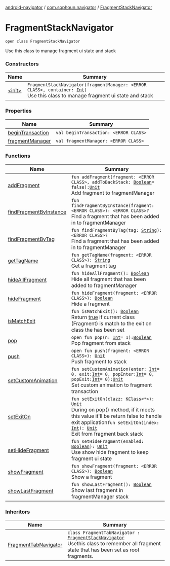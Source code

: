 [android-navigator](../../index.md) / [com.sophoun.navigator](../index.md) / [FragmentStackNavigator](./index.md)

# FragmentStackNavigator

`open class FragmentStackNavigator`

Use this class to manage fragment ui state and stack

### Constructors

| Name | Summary |
|---|---|
| [&lt;init&gt;](-init-.md) | `FragmentStackNavigator(fragmentManager: <ERROR CLASS>, container: `[`Int`](https://kotlinlang.org/api/latest/jvm/stdlib/kotlin/-int/index.html)`)`<br>Use this class to manage fragment ui state and stack |

### Properties

| Name | Summary |
|---|---|
| [beginTransaction](begin-transaction.md) | `val beginTransaction: <ERROR CLASS>` |
| [fragmentManager](fragment-manager.md) | `val fragmentManager: <ERROR CLASS>` |

### Functions

| Name | Summary |
|---|---|
| [addFragment](add-fragment.md) | `fun addFragment(fragment: <ERROR CLASS>, addToBackStack: `[`Boolean`](https://kotlinlang.org/api/latest/jvm/stdlib/kotlin/-boolean/index.html)` = false): `[`Unit`](https://kotlinlang.org/api/latest/jvm/stdlib/kotlin/-unit/index.html)<br>Add fragment to fragmentManager |
| [findFragmentByInstance](find-fragment-by-instance.md) | `fun findFragmentByInstance(fragment: <ERROR CLASS>): <ERROR CLASS>?`<br>Find a fragment that has been added in to fragmentManager |
| [findFragmentByTag](find-fragment-by-tag.md) | `fun findFragmentByTag(tag: `[`String`](https://kotlinlang.org/api/latest/jvm/stdlib/kotlin/-string/index.html)`): <ERROR CLASS>?`<br>Find a fragment that has been added in to fragmentManager |
| [getTagName](get-tag-name.md) | `fun getTagName(fragment: <ERROR CLASS>): `[`String`](https://kotlinlang.org/api/latest/jvm/stdlib/kotlin/-string/index.html)<br>Get a fragment tag |
| [hideAllFragment](hide-all-fragment.md) | `fun hideAllFragment(): `[`Boolean`](https://kotlinlang.org/api/latest/jvm/stdlib/kotlin/-boolean/index.html)<br>Hide all fragment that has been added to fragmentManager |
| [hideFragment](hide-fragment.md) | `fun hideFragment(fragment: <ERROR CLASS>): `[`Boolean`](https://kotlinlang.org/api/latest/jvm/stdlib/kotlin/-boolean/index.html)<br>Hide a fragment |
| [isMatchExit](is-match-exit.md) | `fun isMatchExit(): `[`Boolean`](https://kotlinlang.org/api/latest/jvm/stdlib/kotlin/-boolean/index.html)<br>Return [true](#) if current class (Fragment) is match to the exit on class the has been set |
| [pop](pop.md) | `open fun pop(n: `[`Int`](https://kotlinlang.org/api/latest/jvm/stdlib/kotlin/-int/index.html)` = 1): `[`Boolean`](https://kotlinlang.org/api/latest/jvm/stdlib/kotlin/-boolean/index.html)<br>Pop fragment from stack |
| [push](push.md) | `open fun push(fragment: <ERROR CLASS>): `[`Unit`](https://kotlinlang.org/api/latest/jvm/stdlib/kotlin/-unit/index.html)<br>Push fragment to stack |
| [setCustomAnimation](set-custom-animation.md) | `fun setCustomAnimation(enter: `[`Int`](https://kotlinlang.org/api/latest/jvm/stdlib/kotlin/-int/index.html)` = 0, exit: `[`Int`](https://kotlinlang.org/api/latest/jvm/stdlib/kotlin/-int/index.html)` = 0, popEnter: `[`Int`](https://kotlinlang.org/api/latest/jvm/stdlib/kotlin/-int/index.html)` = 0, popExit: `[`Int`](https://kotlinlang.org/api/latest/jvm/stdlib/kotlin/-int/index.html)` = 0): `[`Unit`](https://kotlinlang.org/api/latest/jvm/stdlib/kotlin/-unit/index.html)<br>Set custom animation to fragment transaction |
| [setExitOn](set-exit-on.md) | `fun setExitOn(clazz: `[`KClass`](https://kotlinlang.org/api/latest/jvm/stdlib/kotlin.reflect/-k-class/index.html)`<*>): `[`Unit`](https://kotlinlang.org/api/latest/jvm/stdlib/kotlin/-unit/index.html)<br>During on pop() method, if it meets this value it'll be return false to handle exit application`fun setExitOn(index: `[`Int`](https://kotlinlang.org/api/latest/jvm/stdlib/kotlin/-int/index.html)`): `[`Unit`](https://kotlinlang.org/api/latest/jvm/stdlib/kotlin/-unit/index.html)<br>Exit from fragment back stack |
| [setHideFragment](set-hide-fragment.md) | `fun setHideFragment(enabled: `[`Boolean`](https://kotlinlang.org/api/latest/jvm/stdlib/kotlin/-boolean/index.html)`): `[`Unit`](https://kotlinlang.org/api/latest/jvm/stdlib/kotlin/-unit/index.html)<br>Use show hide fragment to keep fragment ui state |
| [showFragment](show-fragment.md) | `fun showFragment(fragment: <ERROR CLASS>): `[`Boolean`](https://kotlinlang.org/api/latest/jvm/stdlib/kotlin/-boolean/index.html)<br>Show a fragment |
| [showLastFragment](show-last-fragment.md) | `fun showLastFragment(): `[`Boolean`](https://kotlinlang.org/api/latest/jvm/stdlib/kotlin/-boolean/index.html)<br>Show last fragment in fragmentManager stack |

### Inheritors

| Name | Summary |
|---|---|
| [FragmentTabNavigator](../-fragment-tab-navigator/index.md) | `class FragmentTabNavigator : `[`FragmentStackNavigator`](./index.md)<br>Use​this class to remember all fragment state that has been set as root fragments. |
